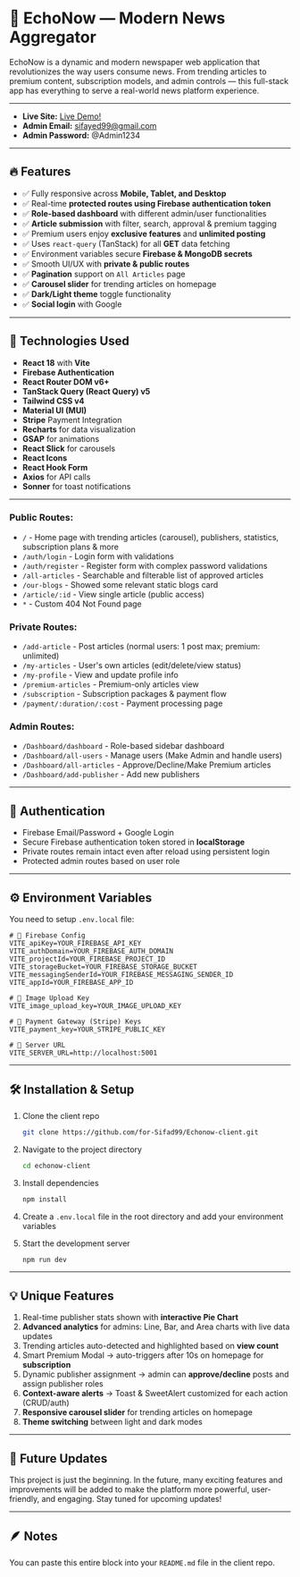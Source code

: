 # 📰 EchoNow — Modern News Aggregator
EchoNow is a dynamic and modern newspaper web application that revolutionizes the way users consume news. From trending articles to premium content, subscription models, and admin controls — this full-stack app has everything to serve a real-world news platform experience.

---

- **Live Site:** [Live Demo!](https://echonow.netlify.app/)  
- **Admin Email:** sifayed99@gmail.com
- **Admin Password:** @Admin1234

---

## 🔥 Features

- ✅ Fully responsive across **Mobile, Tablet, and Desktop**  
- ✅ Real-time **protected routes using Firebase authentication token**  
- ✅ **Role-based dashboard** with different admin/user functionalities  
- ✅ **Article submission** with filter, search, approval & premium tagging  
- ✅ Premium users enjoy **exclusive features** and **unlimited posting**  
- ✅ Uses `react-query` (TanStack) for all **GET** data fetching  
- ✅ Environment variables secure **Firebase & MongoDB secrets**  
- ✅ Smooth UI/UX with **private & public routes** 
- ✅ **Pagination** support on `All Articles` page
- ✅ **Carousel slider** for trending articles on homepage
- ✅ **Dark/Light theme** toggle functionality
- ✅ **Social login** with Google

---

## 🚀 Technologies Used

- **React 18** with **Vite**
- **Firebase Authentication**
- **React Router DOM v6+**
- **TanStack Query (React Query) v5**
- **Tailwind CSS v4**
- **Material UI (MUI)**
- **Stripe** Payment Integration
- **Recharts** for data visualization
- **GSAP** for animations
- **React Slick** for carousels
- **React Icons**
- **React Hook Form**
- **Axios** for API calls
- **Sonner** for toast notifications

---

### Public Routes:

- `/` - Home page with trending articles (carousel), publishers, statistics, subscription plans & more
- `/auth/login` - Login form with validations
- `/auth/register` - Register form with complex password validations
- `/all-articles` - Searchable and filterable list of approved articles
- `/our-blogs` - Showed some relevant static blogs card
- `/article/:id` - View single article (public access)
- `*` - Custom 404 Not Found page

### Private Routes:

- `/add-article` - Post articles (normal users: 1 post max; premium: unlimited)
- `/my-articles` - User's own articles (edit/delete/view status)
- `/my-profile` - View and update profile info
- `/premium-articles` - Premium-only articles view
- `/subscription` - Subscription packages & payment flow
- `/payment/:duration/:cost` - Payment processing page

### Admin Routes:

- `/Dashboard/dashboard` - Role-based sidebar dashboard
- `/Dashboard/all-users` - Manage users (Make Admin and handle users)
- `/Dashboard/all-articles` - Approve/Decline/Make Premium articles
- `/Dashboard/add-publisher` - Add new publishers

---

## 🔐 Authentication

- Firebase Email/Password + Google Login
- Secure Firebase authentication token stored in **localStorage**
- Private routes remain intact even after reload using persistent login
- Protected admin routes based on user role

---

## ⚙️ Environment Variables

You need to setup `.env.local` file:

```env
# 🔹 Firebase Config
VITE_apiKey=YOUR_FIREBASE_API_KEY
VITE_authDomain=YOUR_FIREBASE_AUTH_DOMAIN
VITE_projectId=YOUR_FIREBASE_PROJECT_ID
VITE_storageBucket=YOUR_FIREBASE_STORAGE_BUCKET
VITE_messagingSenderId=YOUR_FIREBASE_MESSAGING_SENDER_ID
VITE_appId=YOUR_FIREBASE_APP_ID

# 🔹 Image Upload Key
VITE_image_upload_key=YOUR_IMAGE_UPLOAD_KEY

# 🔹 Payment Gateway (Stripe) Keys
VITE_payment_key=YOUR_STRIPE_PUBLIC_KEY

# 🔹 Server URL
VITE_SERVER_URL=http://localhost:5001
```

---

## 🛠 Installation & Setup

1. Clone the client repo
   ```bash
   git clone https://github.com/for-Sifad99/Echonow-client.git
   ```

2. Navigate to the project directory
   ```bash
   cd echonow-client
   ```

3. Install dependencies
   ```bash
   npm install
   ```

4. Create a `.env.local` file in the root directory and add your environment variables

5. Start the development server
   ```bash
   npm run dev
   ```

---

## 💡 Unique Features

1. Real-time publisher stats shown with **interactive Pie Chart**
2. **Advanced analytics** for admins: Line, Bar, and Area charts with live data updates
3. Trending articles auto-detected and highlighted based on **view count**
4. Smart Premium Modal → auto-triggers after 10s on homepage for **subscription**
5. Dynamic publisher assignment → admin can **approve/decline** posts and assign publisher roles
6. **Context-aware alerts** → Toast & SweetAlert customized for each action (CRUD/auth)
7. **Responsive carousel slider** for trending articles on homepage
8. **Theme switching** between light and dark modes

---

## 🔮 Future Updates

This project is just the beginning. In the future, many exciting features and improvements will be added to make the platform more powerful, user-friendly, and engaging. Stay tuned for upcoming updates!

---

## 🪶 Notes

You can paste this entire block into your `README.md` file in the client repo.